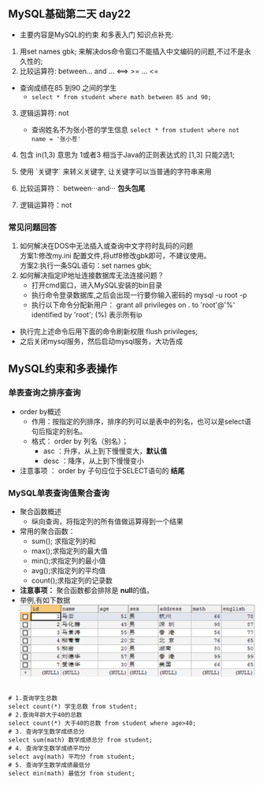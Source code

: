 ## MySQL基础第二天 day22
- 主要内容是MySQL的约束 和多表入门
知识点补充:
1. 用set names gbk; 来解决dos命令窗口不能插入中文编码的问题,不过不是永久性的;
2. 比较运算符: between... and ...  <==>  >= ... <=
  - 查询成绩在85 到90 之间的学生
    + `select * from student where math between 85 and 90;`
    
3. 逻辑运算符: not 
    - 查询姓名不为张小苍的学生信息
    `select * from student where not name = '张小苍'`
4. 包含  in(1,3) 意思为 1或者3 相当于Java的正则表达式的 [1,3] 只能2选1;
5. 使用  \`关键字\`   来转义关键字, 让关键字可以当普通的字符串来用
6. 比较运算符： between···and··· **包头包尾**
    
7. 逻辑运算符：not
   

### 常见问题回答
1. 如何解决在DOS中无法插入或查询中文字符时乱码的问题   
    方案1:修改my.ini 配置文件,将utf8修改gbk即可，不建议使用。  
    方案2:执行一条SQL语句：set names gbk;
2. 如何解决指定IP地址连接数据库无法连接问题？  
    + 打开cmd窗口，进入MySQL安装的bin目录
    + 执行命令登录数据库,之后会出现一行要你输入密码的 mysql -u root -p
    + 执行以下命令分配新用户：
  grant all privileges on *.* to 'root'@'%' identified by 'root'; 
  (%) 表示所有ip
  - 执行完上述命令后用下面的命令刷新权限
      flush privileges;
  - 之后关闭mysql服务，然后启动mysql服务，大功告成
## MySQL约束和多表操作
### 单表查询之排序查询
- order by概述
  - 作用：按指定的列排序，排序的列可以是表中的列名，也可以是select语句后指定的别名。
  - 格式： order by 列名（别名）；
    - asc ：升序，从上到下慢慢变大，**默认值**
    - desc ：降序，从上到下慢慢变小
- 注意事项 ： order by 子句应位于SELECT语句的 **结尾**
### MySQL单表查询值聚合查询
- 聚合函数概述
  - 纵向查询，将指定列的所有值做运算得到一个结果
- 常用的聚合函数：
  - sum(); 求指定列的和
  - max();求指定列的最大值
  - min();求指定列的最小值
  - avg();求指定列的平均值
  - count();求指定列的记录数
-  **注意事项：** 聚合函数都会排除是 **null**的值。
- 举例,有如下数据 ![数据](image/聚合函数数据表.png "数据")
<code type="sql">
# 1.查询学生总数
select count(*) 学生总数 from student;
# 2.查询年龄大于40的总数
select count(*) 大于40的总数 from student where age>40;
# 3. 查询学生数学成绩总分
select sum(math) 数学成绩总分 from student;
# 4. 查询学生数学成绩平均分
select avg(math) 平均分 from student;
# 5. 查询学生数学成绩最低分
select min(math) 最低分 from student;
</code>